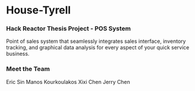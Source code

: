 # House-Tyrell

### Hack Reactor Thesis Project - POS System
Point of sales system that seamlessly integrates sales interface, inventory tracking, and graphical data analysis for every aspect of your quick service business.

### Meet the Team
Eric Sin
Manos Kourkoulakos
Xixi Chen
Jerry Chen
